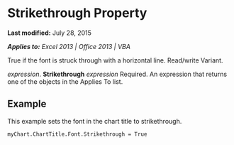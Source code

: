 
# Strikethrough Property

 **Last modified:** July 28, 2015

 _**Applies to:** Excel 2013 | Office 2013 | VBA_

True if the font is struck through with a horizontal line. Read/write Variant.

 _expression_. **Strikethrough**
 _expression_ Required. An expression that returns one of the objects in the Applies To list.

## Example

This example sets the font in the chart title to strikethrough.


```
myChart.ChartTitle.Font.Strikethrough = True
```

